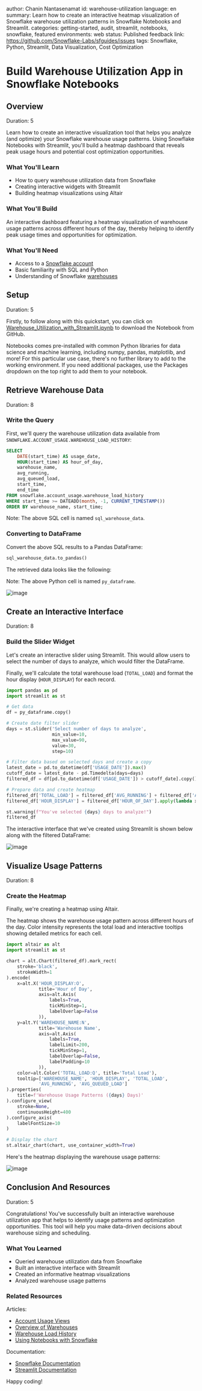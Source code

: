 author: Chanin Nantasenamat
id: warehouse-utilization
language: en
summary: Learn how to create an interactive heatmap visualization of Snowflake warehouse utilization patterns in Snowflake Notebooks and Streamlit.
categories: getting-started, audit, streamlit, notebooks, snowflake, featured
environments: web
status: Published
feedback link: https://github.com/Snowflake-Labs/sfguides/issues
tags: Snowflake, Python, Streamlit, Data Visualization, Cost Optimization

# Build Warehouse Utilization App in Snowflake Notebooks
<!-- ------------------------ -->
## Overview
Duration: 5

Learn how to create an interactive visualization tool that helps you analyze (and optimize) your Snowflake warehouse usage patterns. Using Snowflake Notebooks with Streamlit, you'll build a heatmap dashboard that reveals peak usage hours and potential cost optimization opportunities.

### What You'll Learn
- How to query warehouse utilization data from Snowflake
- Creating interactive widgets with Streamlit
- Building heatmap visualizations using Altair

### What You'll Build
An interactive dashboard featuring a heatmap visualization of warehouse usage patterns across different hours of the day, thereby helping to identify peak usage times and opportunities for optimization.

### What You'll Need
- Access to a [Snowflake account](https://signup.snowflake.com/)
- Basic familiarity with SQL and Python
- Understanding of Snowflake [warehouses](https://docs.snowflake.com/en/user-guide/warehouses-overview)

<!-- ------------------------ -->
## Setup
Duration: 5

Firstly, to follow along with this quickstart, you can click on [Warehouse_Utilization_with_Streamlit.ipynb](https://github.com/Snowflake-Labs/snowflake-demo-notebooks/blob/main/Warehouse_Utilization_with_Streamlit/Warehouse_Utilization_with_Streamlit.ipynb) to download the Notebook from GitHub. 

Notebooks comes pre-installed with common Python libraries for data science and machine learning, including numpy, pandas, matplotlib, and more! For this particular use case, there's no further library to add to the working environment. If you need additional packages, use the Packages dropdown on the top right to add them to your notebook.

<!-- ------------------------ -->
## Retrieve Warehouse Data
Duration: 8

### Write the Query
First, we'll query the warehouse utilization data available from `SNOWFLAKE.ACCOUNT_USAGE.WAREHOUSE_LOAD_HISTORY`:

```sql
SELECT 
    DATE(start_time) AS usage_date,
    HOUR(start_time) AS hour_of_day,
    warehouse_name,
    avg_running,
    avg_queued_load,
    start_time,
    end_time
FROM snowflake.account_usage.warehouse_load_history
WHERE start_time >= DATEADD(month, -1, CURRENT_TIMESTAMP())
ORDER BY warehouse_name, start_time;
```

Note: The above SQL cell is named `sql_warehouse_data`.

### Converting to DataFrame
Convert the above SQL results to a Pandas DataFrame:

```python
sql_warehouse_data.to_pandas()
```

The retrieved data looks like the following:

Note: The above Python cell is named `py_dataframe`.

![image](assets/img01.png)

<!-- ------------------------ -->
## Create an Interactive Interface
Duration: 8

### Build the Slider Widget
Let's create an interactive slider using Streamlit. This would allow users to select the number of days to analyze, which would filter the DataFrame. 

Finally, we'll calculate the total warehouse load (`TOTAL_LOAD`) and format the hour display (`HOUR_DISPLAY`) for each record.

```python
import pandas as pd
import streamlit as st

# Get data
df = py_dataframe.copy()

# Create date filter slider
days = st.slider('Select number of days to analyze', 
                 min_value=10, 
                 max_value=90, 
                 value=30, 
                 step=10)

# Filter data based on selected days and create a copy
latest_date = pd.to_datetime(df['USAGE_DATE']).max()
cutoff_date = latest_date - pd.Timedelta(days=days)
filtered_df = df[pd.to_datetime(df['USAGE_DATE']) > cutoff_date].copy()

# Prepare data and create heatmap
filtered_df['TOTAL_LOAD'] = filtered_df['AVG_RUNNING'] + filtered_df['AVG_QUEUED_LOAD']
filtered_df['HOUR_DISPLAY'] = filtered_df['HOUR_OF_DAY'].apply(lambda x: f"{x:02d}:00")

st.warning(f"You've selected {days} days to analyze!")
filtered_df
```

The interactive interface that we've created using Streamlit is shown below along with the filtered DataFrame:

![image](assets/img02.png)

<!-- ------------------------ -->
## Visualize Usage Patterns
Duration: 8

### Create the Heatmap
Finally, we're creating a heatmap using Altair. 

The heatmap shows the warehouse usage pattern across different hours of the day. Color intensity represents the total load and interactive tooltips showing detailed metrics for each cell.

```python
import altair as alt
import streamlit as st

chart = alt.Chart(filtered_df).mark_rect(
    stroke='black',
    strokeWidth=1
).encode(
    x=alt.X('HOUR_DISPLAY:O', 
            title='Hour of Day',
            axis=alt.Axis(
                labels=True,
                tickMinStep=1,
                labelOverlap=False
            )),
    y=alt.Y('WAREHOUSE_NAME:N', 
            title='Warehouse Name',
            axis=alt.Axis(
                labels=True,
                labelLimit=200,
                tickMinStep=1,
                labelOverlap=False,
                labelPadding=10
            )),
    color=alt.Color('TOTAL_LOAD:Q', title='Total Load'),
    tooltip=['WAREHOUSE_NAME', 'HOUR_DISPLAY', 'TOTAL_LOAD', 
            'AVG_RUNNING', 'AVG_QUEUED_LOAD']
).properties(
    title=f'Warehouse Usage Patterns ({days} Days)'
).configure_view(
    stroke=None,
    continuousHeight=400
).configure_axis(
    labelFontSize=10
)

# Display the chart
st.altair_chart(chart, use_container_width=True)
```

Here's the heatmap displaying the warehouse usage patterns:

![image](assets/img03.png)

<!-- ------------------------ -->
## Conclusion And Resources
Duration: 5

Congratulations! You've successfully built an interactive warehouse utilization app that helps to identify usage patterns and optimization opportunities. This tool will help you make data-driven decisions about warehouse sizing and scheduling.

### What You Learned
- Queried warehouse utilization data from Snowflake
- Built an interactive interface with Streamlit
- Created an informative heatmap visualizations
- Analyzed warehouse usage patterns

### Related Resources

Articles:
- [Account Usage Views](https://docs.snowflake.com/en/sql-reference/account-usage)
- [Overview of Warehouses](https://docs.snowflake.com/en/user-guide/warehouses-overview)
- [Warehouse Load History](https://docs.snowflake.com/en/sql-reference/account-usage/warehouse_load_history)
- [Using Notebooks with Snowflake](https://docs.snowflake.com/en/user-guide/ui-snowsight/notebooks-use-with-snowflake)

Documentation:
- [Snowflake Documentation](https://docs.snowflake.com/)
- [Streamlit Documentation](https://docs.streamlit.io/)

Happy coding!
